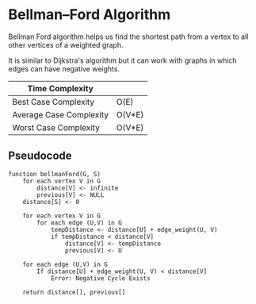 # Bellman–Ford Algorithm

Bellman Ford algorithm helps us find the shortest path from a vertex to all other vertices of a weighted graph.

It is similar to Dijkstra's algorithm but it can work with graphs in which edges can have negative weights.

| Time Complexity |  |
| -------- | ------- |
| Best Case Complexity   | O(E) |
| Average Case Complexity  | O(V*E)  |
| Worst Case Complexity | O(V*E)     |

## Pseudocode
```
function bellmanFord(G, S)
    for each vertex V in G
        distance[V] <- infinite
        previous[V] <- NULL
    distance[S] <- 0

    for each vertex V in G				
        for each edge (U,V) in G
            tempDistance <- distance[U] + edge_weight(U, V)
            if tempDistance < distance[V]
                distance[V] <- tempDistance
                previous[V] <- U

    for each edge (U,V) in G
        If distance[U] + edge_weight(U, V) < distance[V]
            Error: Negative Cycle Exists

    return distance[], previous[]
```